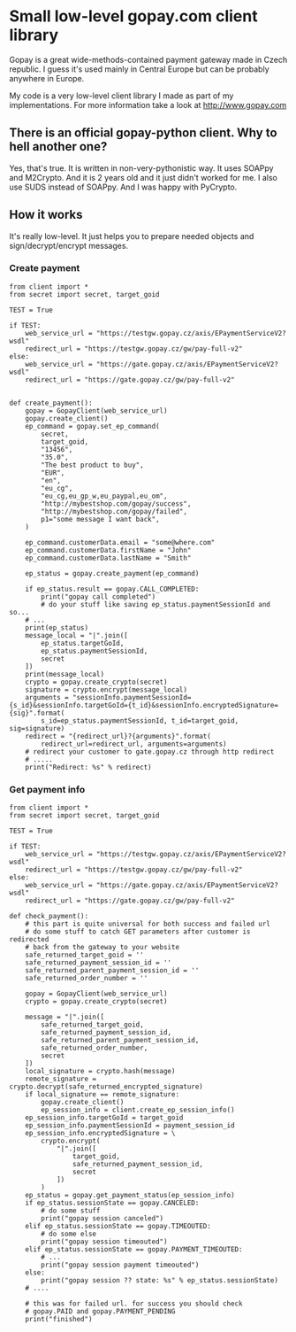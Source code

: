 # Small low-level gopay.com client library

Gopay is a great wide-methods-contained payment gateway made in 
Czech republic. I guess it's used mainly in Central Europe but 
can be probably anywhere in Europe. 

My code is a very low-level client library I made as part of my 
implementations. For more information take a look at 
http://www.gopay.com

## There is an official gopay-python client. Why to hell another one? 

Yes, that's true. It is written in non-very-pythonistic way. It uses
SOAPpy and M2Crypto. And it is 2 years old and it just didn't worked
for me. I also use SUDS instead of SOAPpy. And I was happy with PyCrypto.

## How it works

It's really low-level. It just helps you to prepare needed objects and 
sign/decrypt/encrypt messages.

### Create payment

    from client import *
    from secret import secret, target_goid
    
    TEST = True
    
    if TEST:
        web_service_url = "https://testgw.gopay.cz/axis/EPaymentServiceV2?wsdl"
        redirect_url = "https://testgw.gopay.cz/gw/pay-full-v2"
    else:
        web_service_url = "https://gate.gopay.cz/axis/EPaymentServiceV2?wsdl"
        redirect_url = "https://gate.gopay.cz/gw/pay-full-v2"
    

    def create_payment():
        gopay = GopayClient(web_service_url)
        gopay.create_client()
        ep_command = gopay.set_ep_command(
            secret,
            target_goid,
            "13456",
            "35.0",
            "The best product to buy",
            "EUR",
            "en",
            "eu_cg",
            "eu_cg,eu_gp_w,eu_paypal,eu_om",
            "http://mybestshop.com/gopay/success",
            "http://mybestshop.com/gopay/failed",
            p1="some message I want back",
        )

        ep_command.customerData.email = "some@where.com"
        ep_command.customerData.firstName = "John"
        ep_command.customerData.lastName = "Smith"

        ep_status = gopay.create_payment(ep_command)

        if ep_status.result == gopay.CALL_COMPLETED:
            print("gopay call completed")
            # do your stuff like saving ep_status.paymentSessionId and so...
        # ...
        print(ep_status)
        message_local = "|".join([
            ep_status.targetGoId,
            ep_status.paymentSessionId,
            secret
        ])
        print(message_local)
        crypto = gopay.create_crypto(secret)
        signature = crypto.encrypt(message_local)
        arguments = "sessionInfo.paymentSessionId={s_id}&sessionInfo.targetGoId={t_id}&sessionInfo.encryptedSignature={sig}".format(
            s_id=ep_status.paymentSessionId, t_id=target_goid, sig=signature)
        redirect = "{redirect_url}?{arguments}".format(
            redirect_url=redirect_url, arguments=arguments)
        # redirect your customer to gate.gopay.cz through http redirect
        # .....
        print("Redirect: %s" % redirect)


### Get payment info
    
    from client import *
    from secret import secret, target_goid
    
    TEST = True
    
    if TEST:
        web_service_url = "https://testgw.gopay.cz/axis/EPaymentServiceV2?wsdl"
        redirect_url = "https://testgw.gopay.cz/gw/pay-full-v2"
    else:
        web_service_url = "https://gate.gopay.cz/axis/EPaymentServiceV2?wsdl"
        redirect_url = "https://gate.gopay.cz/gw/pay-full-v2"
        
    def check_payment():
        # this part is quite universal for both success and failed url
        # do some stuff to catch GET parameters after customer is redirected
        # back from the gateway to your website
        safe_returned_target_goid = ''
        safe_returned_payment_session_id = ''
        safe_returned_parent_payment_session_id = ''
        safe_returned_order_number = ''
    
        gopay = GopayClient(web_service_url)
        crypto = gopay.create_crypto(secret)
    
        message = "|".join([
            safe_returned_target_goid,
            safe_returned_payment_session_id,
            safe_returned_parent_payment_session_id,
            safe_returned_order_number,
            secret
        ])
        local_signature = crypto.hash(message)
        remote_signature = crypto.decrypt(safe_returned_encrypted_signature)
        if local_signature == remote_signature:
            gopay.create_client()
            ep_session_info = client.create_ep_session_info()
        ep_session_info.targetGoId = target_goid
        ep_session_info.paymentSessionId = payment_session_id
        ep_session_info.encryptedSignature = \
            crypto.encrypt(
                "|".join([
                    target_goid,
                    safe_returned_payment_session_id,
                    secret
                ])
            )
        ep_status = gopay.get_payment_status(ep_session_info)
        if ep_status.sessionState == gopay.CANCELED:
            # do some stuff
            print("gopay session canceled")
        elif ep_status.sessionState == gopay.TIMEOUTED:
            # do some else
            print("gopay session timeouted")
        elif ep_status.sessionState == gopay.PAYMENT_TIMEOUTED:
            # ...
            print("gopay session payment timeouted")
        else:
            print("gopay session ?? state: %s" % ep_status.sessionState)
        # ....
    
        # this was for failed url. for success you should check
        # gopay.PAID and gopay.PAYMENT_PENDING
        print("finished")


